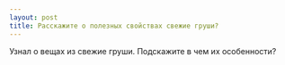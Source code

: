 ```yaml
---
layout: post 
title: Расскажите о полезных свойствах свежие груши? 
--- 
```

Узнал о вещах из свежие груши. Подскажите в чем их особенности?